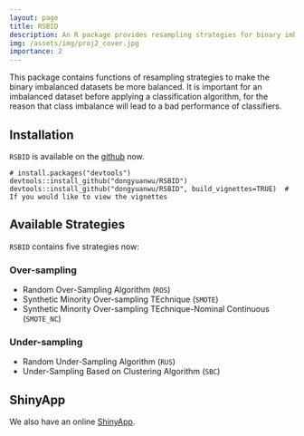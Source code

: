 ```yaml
---
layout: page
title: RSBID
description: An R package provides resampling strategies for binary imbalanced datasets.
img: /assets/img/proj2_cover.jpg
importance: 2
---
```


This package contains functions of resampling strategies to make the binary imbalanced datasets be more balanced. It is important for an imbalanced dataset before applying a classification algorithm, for the reason that class imbalance will lead to a bad performance of classifiers. 

## Installation

`RSBID` is available on the <a href="https://github.com/dongyuanwu/RSBID" target="_blank">github</a> now.

```{r}
# install.packages("devtools")
devtools::install_github("dongyuanwu/RSBID")
devtools::install_github("dongyuanwu/RSBID", build_vignettes=TRUE)  # If you would like to view the vignettes
```

## Available Strategies

`RSBID` contains five strategies now:

### Over-sampling

- Random Over-Sampling Algorithm (`ROS`)
- Synthetic Minority Over-sampling TEchnique (`SMOTE`)
- Synthetic Minority Over-sampling TEchnique-Nominal Continuous (`SMOTE_NC`)

### Under-sampling

- Random Under-Sampling Algorithm (`RUS`)
- Under-Sampling Based on Clustering Algorithm (`SBC`)

## ShinyApp

We also have an online <a href="https://dongyuanwu.shinyapps.io/RSBID" target="_blank">ShinyApp</a>.
